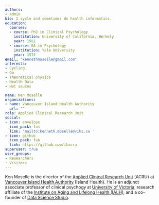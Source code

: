 ```yaml
---
authors:
- admin
bio: I cycle and sometimes do health informatics.
education:
  courses:
  - course: PhD in Clinical Psychology
    institution: University of California, Berkely
    year: 1981
  - course: BA in Psychology
    institution: Yale University
    year: 1975
email: "kennethmoselle@gmail.com"
interests:
- Cycling
- Go
- Theoretical physics
- Health Data
- Hot sauces

name: Ken Moselle
organizations:
- name: Vancouver Island Health Authority
  url: ""
role: Applied Clinical Research Unit
social:
- icon: envelope
  icon_pack: fas
  link: 'mailto:kenneth.moselle@viha.ca '
- icon: github
  icon_pack: fab
  link: https://github.com/ihacru
superuser: true
user_groups:
- Researchers
- Visitors
---
```


Ken Moselle is the director of the [Applied Clinical Research Unit][ihacru] (ACRU) at [Vancouver Island Health Authority][viha] (Island Health). He is an adjunct associate professor of clinical psychogy at [University of Victoria][uvic], research affiliate of the [Institute on Aging and Lifelong Health (IALH)][ialh], and a co-founder of [Data Science Studio][dss]. 

[ihacru]:http://github.com/ihacru
[uvic]:http://uvic.ca
[viha]:http://viha.ca
[ialh]:http://uvic.ca/aging
[dss]:http://dss-ialh.rbind.io

